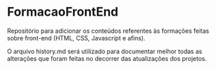 # FormacaoFrontEnd
Repositório para adicionar os conteúdos referentes às formações feitas sobre front-end (HTML, CSS, Javascript e afins).

O arquivo history.md será utilizado para documentar melhor todas as alterações que foram feitas no decorrer das atualizações dos projetos.